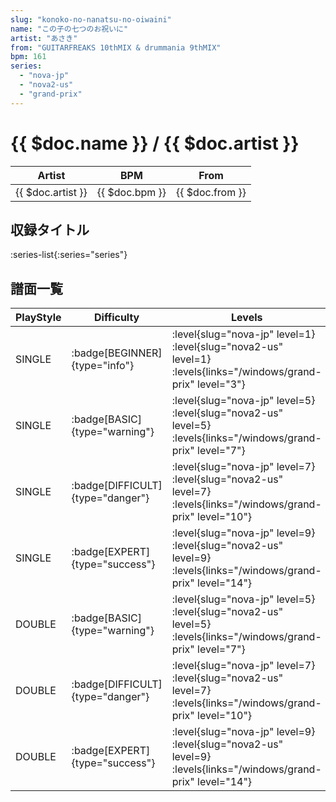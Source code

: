 ```yaml
---
slug: "konoko-no-nanatsu-no-oiwaini"
name: "この子の七つのお祝いに"
artist: "あさき"
from: "GUITARFREAKS 10thMIX & drummania 9thMIX"
bpm: 161
series:
  - "nova-jp"
  - "nova2-us"
  - "grand-prix"
---
```


# {{ $doc.name }} / {{ $doc.artist }}

|Artist|BPM|From|
|------|---|----|
|{{ $doc.artist }}|{{ $doc.bpm }}|{{ $doc.from }}|

## 収録タイトル

:series-list{:series="series"}

## 譜面一覧

|PlayStyle|Difficulty|Levels|Notes|Movie|
|---------|----------|------|-----|-----|
|SINGLE| :badge[BEGINNER]{type="info"}|<div class="field is-grouped is-grouped-multiline"> :level{slug="nova-jp" level=1} :level{slug="nova2-us" level=1}  :levels{links="/windows/grand-prix" level="3"}</div>|97/0||
|SINGLE| :badge[BASIC]{type="warning"}|<div class="field is-grouped is-grouped-multiline"> :level{slug="nova-jp" level=5} :level{slug="nova2-us" level=5}  :levels{links="/windows/grand-prix" level="7"}</div>|209/22||
|SINGLE| :badge[DIFFICULT]{type="danger"}|<div class="field is-grouped is-grouped-multiline"> :level{slug="nova-jp" level=7} :level{slug="nova2-us" level=7}  :levels{links="/windows/grand-prix" level="10"}</div>|316/8||
|SINGLE| :badge[EXPERT]{type="success"}|<div class="field is-grouped is-grouped-multiline"> :level{slug="nova-jp" level=9} :level{slug="nova2-us" level=9}  :levels{links="/windows/grand-prix" level="14"}</div>|458/4||
|DOUBLE| :badge[BASIC]{type="warning"}|<div class="field is-grouped is-grouped-multiline"> :level{slug="nova-jp" level=5} :level{slug="nova2-us" level=5}  :levels{links="/windows/grand-prix" level="7"}</div>|195/9||
|DOUBLE| :badge[DIFFICULT]{type="danger"}|<div class="field is-grouped is-grouped-multiline"> :level{slug="nova-jp" level=7} :level{slug="nova2-us" level=7}  :levels{links="/windows/grand-prix" level="10"}</div>|304/12||
|DOUBLE| :badge[EXPERT]{type="success"}|<div class="field is-grouped is-grouped-multiline"> :level{slug="nova-jp" level=9} :level{slug="nova2-us" level=9}  :levels{links="/windows/grand-prix" level="14"}</div>|452/4||

